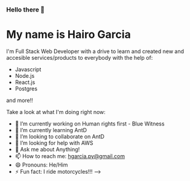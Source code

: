### Hello there 👋
<h1>My name is Hairo Garcia</h1>
<p>I'm Full Stack Web Developer with a drive to learn and created new and accesible services/products to everybody with the help of:</p>
<ul>
  <li>Javascript</li>
  <li>Node.js</li>
  <li>React.js</li>
  <li>Postgres</li>
</ul>
<p>and more!!</p>

Take a look at what I'm doing right now:

- 🔭 I’m currently working on Human rights first - Blue Witness
- 🌱 I’m currently learning AntD
- 👯 I’m looking to collaborate on AntD 
- 🤔 I’m looking for help with AWS
- 💬 Ask me about Anything!
- 📫 How to reach me: hgarcia.py@gmail.com
- 😄 Pronouns: He/Him
- ⚡ Fun fact: I ride motorcycles!!! 
-->
